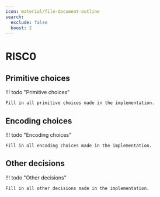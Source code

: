 ```yaml
---
icon: material/file-document-outline
search:
  exclude: false
  boost: 2
---
```


# RISC0

## Primitive choices

!!! todo "Primitive choices"
    
    Fill in all primitive choices made in the implementation.

## Encoding choices

!!! todo "Encoding choices"
    
    Fill in all encoding choices made in the implementation.

## Other decisions

!!! todo "Other decisions"
    
    Fill in all other decisions made in the implementation.
